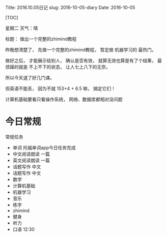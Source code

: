 Title: 2016.10.05日记
slug: 2016-10-05-diary
Date: 2016-10-05

[TOC]

星期二 天气：晴

标题： 做出一个完整的zhimind教程

昨晚想清楚了， 先做一个完整的zhimind教程， 暂定做 机器学习的 最热门。

做好之后， 才能展示给别人， 确认是否有效， 就算无效也算是有了个结果， 最烦躁的就是 不上不下的状态， 让人七上八下的无奈。

所以今天退了好几门课。

但英语不能丢， 因为不就 153+4 + 6.5 嘛， 搞定它们！

计算机基础要看只看操作系统， 网络、数据库都相对没问题

# 今日常规

常规任务
- 单词 托福单词app今日任务完成
- 中文阅读朗读 一篇
- 英文阅读朗读 一篇
- 话题写作 中文
- 话题写作 中文
- 数学
- 计算机基础
- 机器学习
- 音乐
- 练字
- zhimind 
- 健身
- 听力
- 口语  12:30


